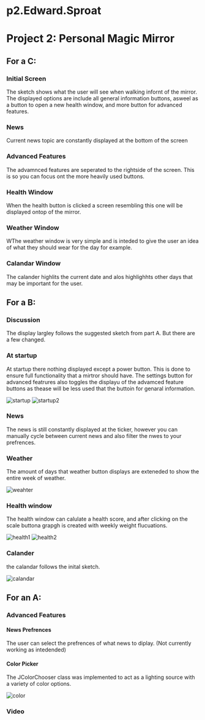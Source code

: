 # p2.Edward.Sproat

# Project 2: Personal Magic Mirror

## For a C:

### Initial Screen

The sketch shows what the user will see when walking infornt of the mirror. The displayed options are include all general information buttons, asweel as a button to open a new health window, and more button for advanced features. 

### News

Current news topic are constantly displayed at the bottom of the screen

### Advanced Features

The advamnced features are seperated to the rightside of the screen. This is so you can focus ont the more heavily used buttons. 

### Health Window

When the health button is clicked a screen resembling this one will be displayed ontop of the mirror.

### Weather Window

WThe weather window is very simple and is inteded to give the user an idea of what they should wear for the day for example.

### Calandar Window

The calander highlits the current date and alos highlighhts other days that may be important for the user.   



## For a B:

### Discussion

The display largley follows the suggested sketch from part A. But there are a few changed. 

### At startup

At startup there nothing displayed except a power button. This is done to ensure full functionality that a mirtror should have. The settings button for advanced featrures also toggles the displayu of the advamced feature buttons as thease will be less used that the buttoin for genaral information. 

![startup](https://user-images.githubusercontent.com/82000483/201829502-7892d734-6d99-4624-8c55-8e2b780363f8.png)
![startup2](https://user-images.githubusercontent.com/82000483/201829507-04cf5696-803c-4b4f-b637-d50c9c256801.png)


### News

The news is still constantly displayed at the ticker, however you can manually cycle between current news and also filter the nwes to your prefrences. 

### Weather

The amount of days that weather button displays are exteneded to show the entire week of weather. 

![weahter](https://user-images.githubusercontent.com/82000483/201829524-95bc1c20-0443-4165-aa29-946ceaa1c45d.png)

### Health window 

The health window can calulate a health score, and after clicking on the scale buttona grapgh is created with weekly weight flucuations. 

![health1](https://user-images.githubusercontent.com/82000483/201829537-13ad62bd-92a0-40b6-baee-83552d82cb65.png)
![health2](https://user-images.githubusercontent.com/82000483/201829544-1876ab71-8e05-4aa6-b1ad-0dc83586502b.png)

### Calander

the calandar follows the inital sketch.

![calandar](https://user-images.githubusercontent.com/82000483/201829603-a297317f-533e-4d16-b31d-29bf01df9f4e.png)


## For an A:

### Advanced Features

#### News Prefrences 
The user can select the prefrences of what news to diplay. (Not currently working as intedended)

#### Color Picker
The JColorChooser class was implemented to act as a lighting source with a variety of color options. 

![color](https://user-images.githubusercontent.com/82000483/201832219-ec1f3f21-a3b2-4848-a277-2b4a32a2f2ce.gif)


### Video
